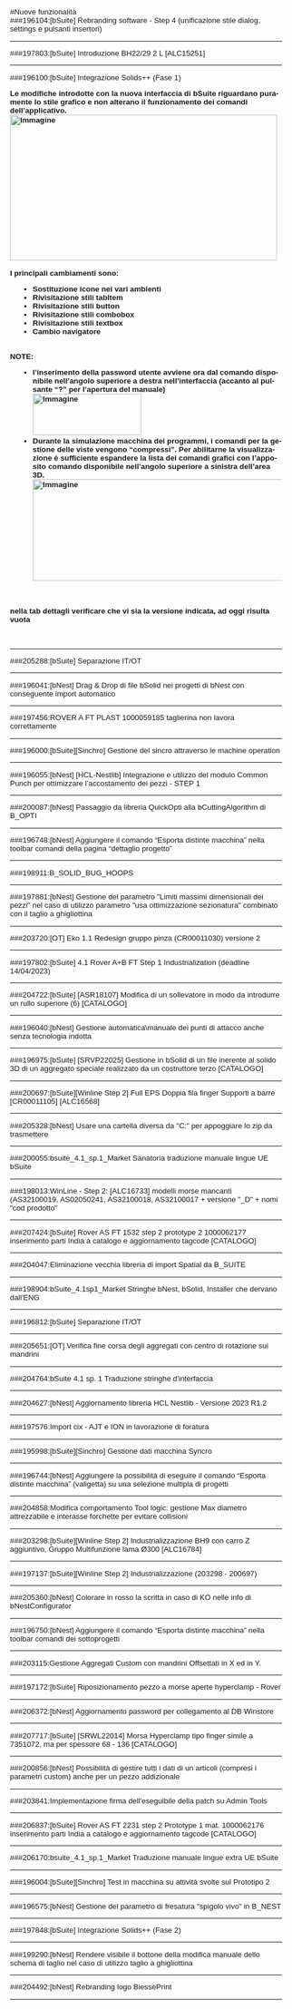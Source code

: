 #Nuove funzionalità <br>
###196104:[bSuite] Rebranding software - Step 4 (unificazione stile dialog, settings e pulsanti insertori)<br>

<hr>

###197803:[bSuite] Introduzione BH22/29 2 L [ALC15251]<br>

<hr>

###196100:[bSuite] Integrazione Solids++ (Fase 1)<br>
<html lang='en' xmlns='http://www.w3.org/1999/xhtml'><head><meta charset='utf-8'></head><body style="FONT-SIZE: 10pt; MARGIN-BOTTOM: 0px; FONT-FAMILY: Helvetica; MARGIN-TOP: 0px"><div>
<div style="BOX-SIZING: border-box; FONT-SIZE: 10pt; FONT-FAMILY: Helvetica"><font style="BOX-SIZING: border-box; FONT-SIZE: 10pt; FONT-FAMILY: Helvetica" size="3" face="Calibri"><b style="BOX-SIZING: border-box; FONT-SIZE: 10pt; FONT-FAMILY: Helvetica"><font style="BOX-SIZING: border-box; FONT-SIZE: 10pt; FONT-FAMILY: Helvetica" size="3" face="Calibri">
<div style="BOX-SIZING: border-box; FONT-SIZE: 10pt; FONT-FAMILY: Helvetica"><span lang="IT" style="BOX-SIZING: border-box; FONT-SIZE: 10pt; FONT-FAMILY: Helvetica">Le modifiche introdotte con la nuova interfaccia di bSuite riguardano puramente lo stile grafico e non alterano il funzionamento dei comandi dell’applicativo.<br style="BOX-SIZING: border-box; FONT-SIZE: 10pt; FONT-FAMILY: Helvetica"></span></div><span lang="IT" style="BOX-SIZING: border-box; FONT-SIZE: 10pt; FONT-FAMILY: Helvetica"><img style="BOX-SIZING: border-box; FONT-SIZE: 10pt; MAX-WIDTH: 100%; HEIGHT: 257px; FONT-FAMILY: Helvetica; WIDTH: 471px; align-self: center" alt="Immagine" src="Image/Image0.png" width="471" height="257"><br style="BOX-SIZING: border-box; FONT-SIZE: 10pt; FONT-FAMILY: Helvetica"><br style="BOX-SIZING: border-box; FONT-SIZE: 10pt; FONT-FAMILY: Helvetica"></span>
<div style="BOX-SIZING: border-box; FONT-SIZE: 10pt; FONT-FAMILY: Helvetica">
<div style="BOX-SIZING: border-box; FONT-SIZE: 10pt; FONT-FAMILY: Helvetica"><span lang="IT" style="BOX-SIZING: border-box; FONT-SIZE: 10pt; FONT-FAMILY: Helvetica">I principali cambiamenti sono:</span> </div></div>
<div style="BOX-SIZING: border-box; FONT-SIZE: 10pt; FONT-FAMILY: Helvetica"><span lang="IT" style="BOX-SIZING: border-box; FONT-SIZE: 10pt; FONT-FAMILY: Helvetica">
<ul style="BOX-SIZING: border-box; FONT-SIZE: 10pt; FONT-FAMILY: Helvetica; PADDING-BOTTOM: 0px; PADDING-TOP: 0px; PADDING-LEFT: 40px; PADDING-RIGHT: 0px">
<li style="BOX-SIZING: border-box; FONT-SIZE: 10pt; FONT-FAMILY: Helvetica; MARGIN: 0cm"><span lang="IT" style="BOX-SIZING: border-box; FONT-SIZE: 10pt; FONT-FAMILY: Helvetica">Sostituzione icone nei vari ambienti</span> 
<li style="BOX-SIZING: border-box; FONT-SIZE: 10pt; FONT-FAMILY: Helvetica; MARGIN: 0cm"><span lang="IT" style="BOX-SIZING: border-box; FONT-SIZE: 10pt; FONT-FAMILY: Helvetica">Rivisitazione stili tabItem</span> 
<li style="BOX-SIZING: border-box; FONT-SIZE: 10pt; FONT-FAMILY: Helvetica; MARGIN: 0cm"><span lang="IT" style="BOX-SIZING: border-box; FONT-SIZE: 10pt; FONT-FAMILY: Helvetica">Rivisitazione stili button</span> 
<li style="BOX-SIZING: border-box; FONT-SIZE: 10pt; FONT-FAMILY: Helvetica; MARGIN: 0cm"><span lang="IT" style="BOX-SIZING: border-box; FONT-SIZE: 10pt; FONT-FAMILY: Helvetica">Rivisitazione stili combobox</span> 
<li style="BOX-SIZING: border-box; FONT-SIZE: 10pt; FONT-FAMILY: Helvetica; MARGIN: 0cm"><span lang="IT" style="BOX-SIZING: border-box; FONT-SIZE: 10pt; FONT-FAMILY: Helvetica">Rivisitazione stili textbox</span> 
<li style="BOX-SIZING: border-box; FONT-SIZE: 10pt; FONT-FAMILY: Helvetica"><span lang="IT" style="BOX-SIZING: border-box; FONT-SIZE: 10pt; FONT-FAMILY: Helvetica"><span lang="IT" style="BOX-SIZING: border-box; FONT-SIZE: 10pt; FONT-FAMILY: Helvetica">Cambio navigatore</span></span> </li></ul>
<div style="BOX-SIZING: border-box; FONT-SIZE: 10pt; FONT-FAMILY: Helvetica"><br style="BOX-SIZING: border-box; FONT-SIZE: 10pt; FONT-FAMILY: Helvetica"></div>
<div style="BOX-SIZING: border-box; FONT-SIZE: 10pt; FONT-FAMILY: Helvetica">NOTE:<br style="BOX-SIZING: border-box; FONT-SIZE: 10pt; FONT-FAMILY: Helvetica">
<ul style="BOX-SIZING: border-box; FONT-SIZE: 10pt; FONT-FAMILY: Helvetica; PADDING-BOTTOM: 0px; PADDING-TOP: 0px; PADDING-LEFT: 40px; PADDING-RIGHT: 0px">
<li style="BOX-SIZING: border-box; FONT-SIZE: 10pt; FONT-FAMILY: Helvetica; MARGIN: 0cm"><span lang="IT" style="BOX-SIZING: border-box; FONT-SIZE: 10pt; FONT-FAMILY: Helvetica">l’inserimento della password utente avviene ora dal comando disponibile nell’angolo superiore a destra nell’interfaccia (accanto al pulsante “?” per l’apertura del manuale)<br style="BOX-SIZING: border-box; FONT-SIZE: 10pt; FONT-FAMILY: Helvetica"></span><span lang="IT" style="BOX-SIZING: border-box; FONT-SIZE: 10pt; FONT-FAMILY: Helvetica"><img style="BOX-SIZING: border-box; FONT-SIZE: 10pt; MAX-WIDTH: 100%; HEIGHT: 73px; FONT-FAMILY: Helvetica; WIDTH: 192px; align-self: center" alt="Immagine" src="Image/Image1.png" width="192" height="73"><br style="BOX-SIZING: border-box; FONT-SIZE: 10pt; FONT-FAMILY: Helvetica"></span><span lang="IT" style="BOX-SIZING: border-box; FONT-SIZE: 10pt; FONT-FAMILY: Helvetica"></span><span lang="IT" style="BOX-SIZING: border-box; FONT-SIZE: 10pt; FONT-FAMILY: Helvetica"></span>
<li style="BOX-SIZING: border-box; FONT-SIZE: 10pt; FONT-FAMILY: Helvetica"><span lang="IT" style="BOX-SIZING: border-box; FONT-SIZE: 10pt; FONT-FAMILY: Helvetica">Durante la simulazione macchina dei programmi, i comandi per la gestione delle viste vengono “compressi”. Per abilitarne la visualizzazione è sufficiente espandere la lista dei comandi grafici con l’apposito comando disponibile nell’angolo superiore a sinistra dell’area 3D.<br style="BOX-SIZING: border-box; FONT-SIZE: 10pt; FONT-FAMILY: Helvetica"><img style="BOX-SIZING: border-box; FONT-SIZE: 10pt; MAX-WIDTH: 100%; HEIGHT: 179px; FONT-FAMILY: Helvetica; WIDTH: 594px; align-self: center" alt="Immagine" src="Image/Image2.png" width="594" height="179"><br style="BOX-SIZING: border-box; FONT-SIZE: 10pt; FONT-FAMILY: Helvetica"></span></li></ul></div></span></div><br style="BOX-SIZING: border-box; FONT-SIZE: 10pt; FONT-FAMILY: Helvetica"><br style="BOX-SIZING: border-box; FONT-SIZE: 10pt; FONT-FAMILY: Helvetica"></font></b></font></div>
<div style="BOX-SIZING: border-box; FONT-SIZE: 10pt; FONT-FAMILY: Helvetica"><font style="BOX-SIZING: border-box; FONT-SIZE: 10pt; FONT-FAMILY: Helvetica" size="3" face="Calibri"><b style="BOX-SIZING: border-box; FONT-SIZE: 10pt; FONT-FAMILY: Helvetica"><font style="BOX-SIZING: border-box; FONT-SIZE: 10pt; FONT-FAMILY: Helvetica" size="3" face="Calibri">nella tab dettagli verificare che vi sia la versione indicata, ad oggi risulta vuota</font></b></font> </div><font style="BOX-SIZING: border-box; FONT-SIZE: 10pt; FONT-FAMILY: Helvetica" size="3" face="Calibri"><br></font><br></div></body></html>
<hr>

###205288:[bSuite] Separazione IT/OT<br>

<hr>

###196041:[bNest] Drag & Drop di file bSolid nei progetti di bNest con conseguente import automatico<br>

<hr>

###197456:ROVER A FT PLAST 1000059185 taglierina non lavora correttamente <br>

<hr>

###196000:[bSuite][Sinchro] Gestione del sincro attraverso le machine operation<br>

<hr>

###196055:[bNest] [HCL-Nestlib] Integrazione e utilizzo del modulo Common Punch per ottimizzare l’accostamento dei pezzi - STEP 1<br>

<hr>

###200087:[bNest] Passaggio da libreria QuickOpti alla bCuttingAlgorithm di B_OPTI<br>

<hr>

###196748:[bNest] Aggiungere il comando “Esporta distinte macchina” nella toolbar comandi della pagina “dettaglio progetto”<br>

<hr>

###198911:B_SOLID_BUG_HOOPS<br>

<hr>

###197881:[bNest] Gestione del parametro "Limiti massimi dimensionali dei pezzi" nel caso di utilizzo parametro "usa ottimizzazione sezionatura" combinato con il taglio a ghigliottina<br>

<hr>

###203720:[OT] Eko 1.1 Redesign gruppo pinza (CR00011030) versione 2<br>

<hr>

###197802:[bSuite] 4.1 Rover A+B FT Step 1 Industrialization (deadline 14/04/2023)<br>

<hr>

###204722:[bSuite] [ASR18107] Modifica di un sollevatore in modo da introdurre un rullo superiore (6) [CATALOGO]<br>

<hr>

###196040:[bNest] Gestione automatica\manuale dei punti di attacco anche senza tecnologia indotta<br>

<hr>

###196975:[bSuite] [SRVP22025] Gestione in bSolid di un file inerente al solido 3D di un aggregato speciale realizzato da un costruttore terzo [CATALOGO]<br>

<hr>

###200697:[bSuite][Winline Step 2] Full EPS Doppia fila finger Supporti a barre [CR00011105] [ALC16568]<br>

<hr>

###205328:[bNest] Usare una cartella diversa da "C:" per appoggiare lo zip da trasmettere<br>

<hr>

###200055:bsuite_4.1_sp.1_Market Sanatoria traduzione manuale lingue UE bSuite <br>

<hr>

###198013:WinLine - Step 2: [ALC16733] modelli morse mancanti (AS32100019, AS02050241, AS32100018, AS32100017 + versione "_D" + nomi "cod prodotto"<br>

<hr>

###207424:[bSuite] Rover AS FT 1532 step 2 prototype 2 1000062177 inserimento parti India a catalogo e aggiornamento tagcode [CATALOGO]<br>

<hr>

###204047:Eliminazione vecchia libreria di import Spatial da B_SUITE<br>

<hr>

###198904:bSuite_4.1sp1_Market Stringhe bNest, bSolid, Installer che dervano dall'ENG<br>

<hr>

###196812:[bSuite] Separazione IT/OT<br>

<hr>

###205651:[OT] Verifica fine corsa degli aggregati con centro di rotazione sui mandrini<br>

<hr>

###204764:bSuite 4.1 sp. 1 Traduzione stringhe d'interfaccia<br>

<hr>

###204627:[bNest] Aggiornamento libreria HCL Nestlib - Versione 2023 R1.2<br>

<hr>

###197576:Import cix - AJT e ION in lavorazione di foratura<br>

<hr>

###195998:[bSuite][Sinchro] Gestione dati macchina Syncro<br>

<hr>

###196744:[bNest] Aggiungere la possibilità di eseguire il comando “Esporta distinte macchina” (valigetta) su una selezione multipla di progetti <br>

<hr>

###204858:Modifica comportamento Tool logic: gestione Max diametro attrezzabile e interasse forchette per evitare collisioni<br>

<hr>

###203298:[bSuite][Winline Step 2] Industrializzazione BH9 con carro Z aggiuntivo, Gruppo Multifunzione lama Ø300 [ALC16784]<br>

<hr>

###197137:[bSuite][Winline Step 2] Industrializzazione (203298 - 200697)<br>

<hr>

###205360:[bNest] Colorare in rosso la scritta in caso di KO nelle info di bNestConfigurator<br>

<hr>

###196750:[bNest] Aggiungere il comando “Esporta distinte macchina” nella toolbar comandi dei sottoprogetti<br>

<hr>

###203115:Gestione Aggregati Custom con mandrini Offsettati in X ed in Y.<br>

<hr>

###197172:[bSuite] Riposizionamento pezzo a morse aperte hyperclamp - Rover<br>

<hr>

###206372:[bNest] Aggiornamento password per collegamento al DB Winstore<br>

<hr>

###207717:[bSuite] [SRWL22014] Morsa Hyperclamp tipo finger simile a 7351072, ma per spessore 68 - 136 [CATALOGO]<br>

<hr>

###200856:[bNest] Possibilità di gestire tutti i dati di un articoli (compresi i parametri custom) anche per un pezzo addizionale<br>

<hr>

###203841:Implementazione firma dell'eseguibile della patch su Admin Tools<br>

<hr>

###206837:[bSuite] Rover AS FT 2231 step 2 Prototype 1 mat. 1000062176 inserimento parti India a catalogo e aggiornamento tagcode [CATALOGO]<br>

<hr>

###206170:bsuite_4.1_sp.1_Market Traduzione manuale lingue extra UE bSuite <br>

<hr>

###196004:[bSuite][Sinchro] Test in macchina su attività svolte sul Prototipo 2<br>

<hr>

###196575:[bNest] Gestione del parametro di fresatura "spigolo vivo" in B_NEST<br>

<hr>

###197848:[bSuite] Integrazione Solids++ (Fase 2) <br>

<hr>

###199290:[bNest] Rendere visibile il bottone della modifica manuale dello schema di taglio nel caso di utilizzo taglio a ghigliottina<br>

<hr>

###204492:[bNest] Rebranding logo BiessePrint<br>

<hr>

